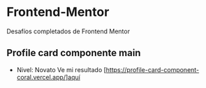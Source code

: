 # Frontend-Mentor
Desafíos completados de Frontend Mentor

## Profile card componente main
 - Nivel: Novato
 Ve mi resultado [https://profile-card-component-coral.vercel.app/]aquí 
 

